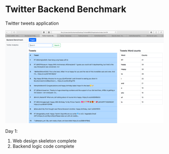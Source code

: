 # Twitter Backend Benchmark
Twitter tweets application

![Screenshot](Web_Page.png)

Day 1:
1) Web design skeleton complete
2) Backend logic code complete
